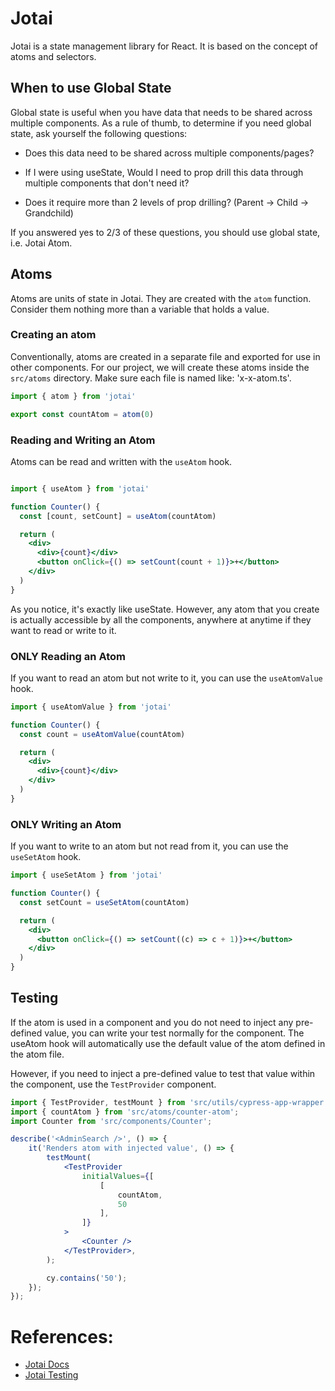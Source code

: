 # Jotai

Jotai is a state management library for React. It is based on the concept of atoms and selectors.

## When to use Global State

Global state is useful when you have data that needs to be shared across multiple components.
As a rule of thumb, to determine if you need global state, ask yourself the following questions:

- Does this data need to be shared across multiple components/pages?

- If I were using useState, Would I need to prop drill this data through multiple components that don't need it?

- Does it require more than 2 levels of prop drilling? (Parent -> Child -> Grandchild)

If you answered yes to 2/3 of these questions, you should use global state, i.e. Jotai Atom.

## Atoms

Atoms are units of state in Jotai. They are created with the `atom` function. Consider them nothing more than a variable that holds a value.

### Creating an atom

Conventionally, atoms are created in a separate file and exported for use in other components. For our project, we will create these atoms inside the `src/atoms` directory. Make sure each file is named like: 'x-x-atom.ts'.

```jsx
import { atom } from 'jotai'

export const countAtom = atom(0)
```

### Reading and Writing an Atom
Atoms can be read and written with the `useAtom` hook.

```jsx

import { useAtom } from 'jotai'

function Counter() {
  const [count, setCount] = useAtom(countAtom)

  return (
    <div>
      <div>{count}</div>
      <button onClick={() => setCount(count + 1)}>+</button>
    </div>
  )
}
```

As you notice, it's exactly like useState. However, any atom that you create is actually accessible by all the components, anywhere at anytime if they want to read or write to it.

### ONLY Reading an Atom

If you want to read an atom but not write to it, you can use the `useAtomValue` hook.

```jsx
import { useAtomValue } from 'jotai'

function Counter() {
  const count = useAtomValue(countAtom)

  return (
    <div>
      <div>{count}</div>
    </div>
  )
}
```

### ONLY Writing an Atom

If you want to write to an atom but not read from it, you can use the `useSetAtom` hook.

```jsx
import { useSetAtom } from 'jotai'

function Counter() {
  const setCount = useSetAtom(countAtom)

  return (
    <div>
      <button onClick={() => setCount((c) => c + 1)}>+</button>
    </div>
  )
}
```

## Testing

If the atom is used in a component and you do not need to inject any pre-defined value, you can write your test normally for the component. The useAtom hook will automatically use the default value of the atom defined in the atom file.

However, if you need to inject a pre-defined value to test that value within the component, use the `TestProvider` component.

```jsx
import { TestProvider, testMount } from 'src/utils/cypress-app-wrapper';
import { countAtom } from 'src/atoms/counter-atom';
import Counter from 'src/components/Counter';

describe('<AdminSearch />', () => {
    it('Renders atom with injected value', () => {
        testMount(
            <TestProvider
                initialValues={[
                    [
                        countAtom,
                        50
                    ],
                ]}
            >
                <Counter />
            </TestProvider>,
        );

        cy.contains('50');
    });
});
```

# References:

- [Jotai Docs](https://jotai.org/docs/)
- [Jotai Testing](https://jotai.org/docs/guides/testing)
